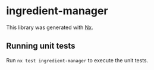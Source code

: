 # ingredient-manager

This library was generated with [Nx](https://nx.dev).

## Running unit tests

Run `nx test ingredient-manager` to execute the unit tests.
